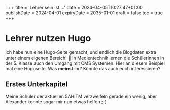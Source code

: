 +++
title = 'Lehrer sein ist ...'
date = 2024-04-05T10:27:47+01:00
publishDate = 2024-04-01
expiryDate = 2035-01-01
draft = false
toc = true
+++
# Lehrer nutzen Hugo

Ich habe nun eine Hugo-Seite gemacht, und endlich die Blogdaten extra unter einem eigenen Bereich! :wave:
In Medientechnik lernen die SchülerInnen in der 5. Klasse auch den Umgang mit CMS Systemen. Hier an diesem Beispiel mal eine Hugoseite.
Was **meinst** ihr? Könnte das auch euch interessieren?

## Erstes Unterkapitel

Meine Schüler der aktuellen 5AHITM verzweifeln gerade ein wenig, aber Alexander konnte sogar mir nun etwas helfen ;-)
